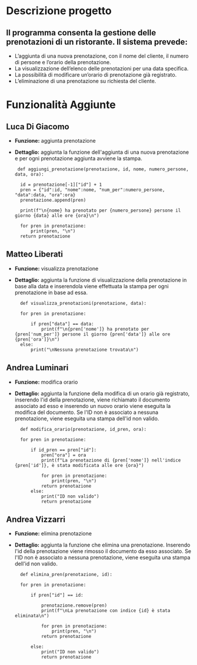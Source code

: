 # Descrizione progetto
## Il programma consenta la gestione delle prenotazioni di un ristorante. Il sistema prevede:
 - L’aggiunta di una nuova prenotazione, con il nome del cliente, il numero di persone e l’orario della prenotazione.
 - La visualizzazione dell’elenco delle prenotazioni per una data specifica.
 - La possibilità di modificare un’orario di prenotazione già registrato.
 - L’eliminazione di una prenotazione su richiesta del cliente.

# Funzionalità Aggiunte

## Luca Di Giacomo
- **Funzione:** aggiunta prenotazione
- **Dettaglio:** aggiunta la funzione dell'aggiunta di una nuova prenotazione e per ogni prenotazione aggiunta avviene la stampa.

       def aggiungi_prenotazione(prenotazione, id, nome, numero_persone, data, ora):
        
        id = prenotazione[-1]["id"] + 1
        pren = {"id":id, "nome":nome, "num_per":numero_persone, "data":data, "ora":ora}
        prenotazione.append(pren)
        
        print(f"\n{nome} ha prenotato per {numero_persone} persone il giorno {data} alle ore {ora}\n")
        
        for pren in prenotazione:
            print(pren, "\n")
        return prenotazione

## Matteo Liberati
- **Funzione:** visualizza prenotazione
- **Dettaglio:** aggiunta la funzione di visualizzazione della prenotazione in base alla data e inserendola viene effettuata la stampa per ogni prenotazione in base ad essa.

        def visualizza_prenotazioni(prenotazione, data):
        
        for pren in prenotazione:
            
            if pren["data"] == data:
                print(f"\n{pren['nome']} ha prenotato per {pren['num_per']} persone il giorno {pren['data']} alle ore {pren['ora']}\n")
        else:
            print("\nNessuna prenotazione trovata\n")

## Andrea Luminari
- **Funzione:** modifica orario
- **Dettaglio:** aggiunta la funzione della modifica di un orario già registrato, inserendo l'id della prenotazione, viene richiamato il documento associato ad esso e inserendo un nuovo orario viene eseguita la modifica del documento. Se l'ID non è associato a nessuna prenotazione, viene eseguita una stampa dell'id non valido.

        def modifica_orario(prenotazione, id_pren, ora):
        
        for pren in prenotazione:
            
            if id_pren == pren["id"]:
                pren["ora"] = ora
                print(f"La prenotazione di {pren['nome']} nell'indice {pren['id']}, è stata modificata alle ore {ora}")
                
                for pren in prenotazione:
                    print(pren, "\n")
                return prenotazione
            else:
                print("ID non valido")
                return prenotazione

## Andrea Vizzarri
- **Funzione:** elimina prenotazione
- **Dettaglio:** aggiunta la funzione che elimina una prenotazione. Inserendo l'id della prenotazione viene rimosso il documento da esso associato. Se l'ID non è associato a nessuna prenotazione, viene eseguita una stampa dell'id non valido.

        def elimina_pren(prenotazione, id):

        for pren in prenotazione:

            if pren["id"] == id:

                prenotazione.remove(pren)
                print(f"\nLa prenotazione con indice {id} è stata eliminata\n")

                for pren in prenotazione:
                    print(pren, "\n")
                return prenotazione

            else:
                print("ID non valido")
                return prenotazione
